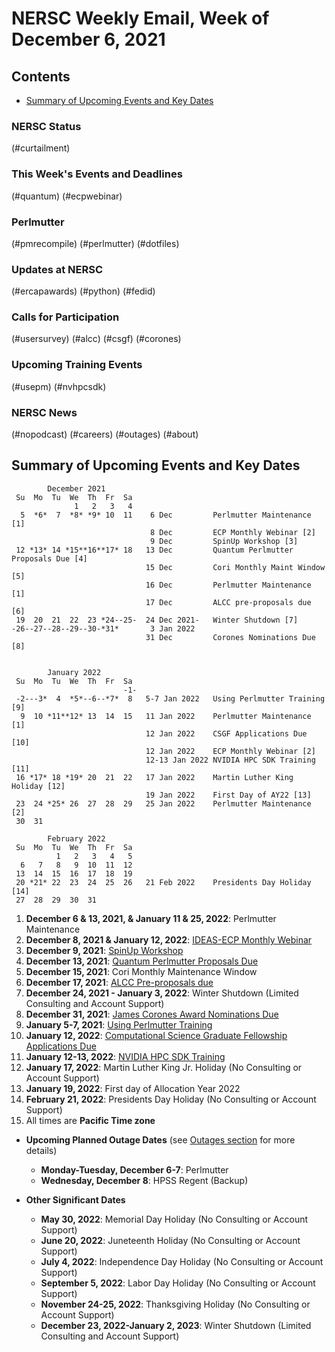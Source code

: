 # NERSC Weekly Email, Week of December 6, 2021 <a name="top"></a> #


## Contents ## 

- [Summary of Upcoming Events and Key Dates](#dates)

### NERSC Status

(#curtailment)

### This Week's Events and Deadlines

(#quantum)
(#ecpwebinar)

### Perlmutter

(#pmrecompile)
(#perlmutter)
(#dotfiles)

### Updates at NERSC 

(#ercapawards)
(#python)
(#fedid)

### Calls for Participation

(#usersurvey)
(#alcc)
(#csgf)
(#corones)

### Upcoming Training Events 

(#usepm)
(#nvhpcsdk)

### NERSC News 

(#nopodcast)
(#careers)
(#outages)
(#about)

## Summary of Upcoming Events and Key Dates <a name="dates"/></a> ##

            December 2021
     Su  Mo  Tu  We  Th  Fr  Sa
                  1   2   3   4
      5  *6*  7  *8* *9* 10  11    6 Dec         Perlmutter Maintenance [1]
                                   8 Dec         ECP Monthly Webinar [2]
                                   9 Dec         SpinUp Workshop [3]
     12 *13* 14 *15**16**17* 18   13 Dec         Quantum Perlmutter Proposals Due [4]
                                  15 Dec         Cori Monthly Maint Window [5]
                                  16 Dec         Perlmutter Maintenance [1]
                                  17 Dec         ALCC pre-proposals due [6]
     19  20  21  22  23 *24--25-  24 Dec 2021-   Winter Shutdown [7]
    -26--27--28--29--30-*31*       3 Jan 2022
                                  31 Dec         Corones Nominations Due [8]


            January 2022
     Su  Mo  Tu  We  Th  Fr  Sa
                             -1-
     -2---3*  4  *5*--6--*7*  8   5-7 Jan 2022   Using Perlmutter Training [9]
      9  10 *11**12* 13  14  15   11 Jan 2022    Perlmutter Maintenance [1]
                                  12 Jan 2022    CSGF Applications Due [10]
                                  12 Jan 2022    ECP Monthly Webinar [2]
                                  12-13 Jan 2022 NVIDIA HPC SDK Training [11]
     16 *17* 18 *19* 20  21  22   17 Jan 2022    Martin Luther King Holiday [12]
                                  19 Jan 2022    First Day of AY22 [13]
     23  24 *25* 26  27  28  29   25 Jan 2022    Perlmutter Maintenance [2]
     30  31

            February 2022
     Su  Mo  Tu  We  Th  Fr  Sa
              1   2   3   4   5
      6   7   8   9  10  11  12
     13  14  15  16  17  18  19
     20 *21* 22  23  24  25  26   21 Feb 2022    Presidents Day Holiday [14]
     27  28  29  30  31


1. **December 6 & 13, 2021, & January 11 & 25, 2022**: Perlmutter Maintenance
2. **December 8, 2021 & January 12, 2022**: [IDEAS-ECP Monthly Webinar](#ecpwebinar)
3. **December 9, 2021**: [SpinUp Workshop](#spinup)
4. **December 13, 2021**: [Quantum Perlmutter Proposals Due](#quantum)
5. **December 15, 2021**: Cori Monthly Maintenance Window
6. **December 17, 2021**: [ALCC Pre-proposals due](#alcc)
7. **December 24, 2021 - January 3, 2022**: Winter Shutdown (Limited Consulting and Account Support)
8. **December 31, 2021**: [James Corones Award Nominations Due](#corones)
9. **January 5-7, 2021**: [Using Perlmutter Training](#usepm)
10. **January 12, 2022**: [Computational Science Graduate Fellowship Applications Due](#csgf)
11. **January 12-13, 2022**: [NVIDIA HPC SDK Training](#nvhpcsdk)
12. **January 17, 2022**: Martin Luther King Jr. Holiday (No Consulting or Account Support)
13. **January 19, 2022**: First day of Allocation Year 2022
14. **February 21, 2022**: Presidents Day Holiday (No Consulting or Account Support)
15. All times are **Pacific Time zone**

- **Upcoming Planned Outage Dates** (see [Outages section](#outages) for more 
details)
    - **Monday-Tuesday, December 6-7**: Perlmutter 
    - **Wednesday, December 8**: HPSS Regent (Backup)

- **Other Significant Dates**
    - **May 30, 2022**: Memorial Day Holiday (No Consulting or Account Support)
    - **June 20, 2022**: Juneteenth Holiday (No Consulting or Account Support)
    - **July 4, 2022**: Independence Day Holiday (No Consulting or Account Support)
    - **September 5, 2022**: Labor Day Holiday (No Consulting or Account Support)
    - **November 24-25, 2022**: Thanksgiving Holiday (No Consulting or Account Support)
   - **December 23, 2022-January 2, 2023**: Winter Shutdown (Limited Consulting and Account Support)

